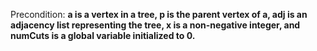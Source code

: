 Precondition: **a is a vertex in a tree, p is the parent vertex of a, adj is an adjacency list representing the tree, x is a non-negative integer, and numCuts is a global variable initialized to 0.**
